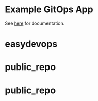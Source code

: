 # Example GitOps App

See [here](https://github.com/ianmiell/gitops-example) for documentation.
# easydevops
# public_repo
# public_repo
